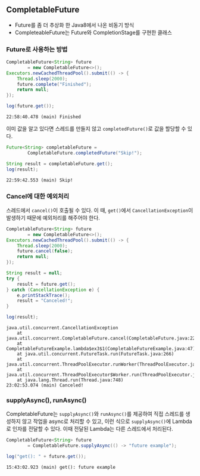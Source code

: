 ## CompletableFuture

- Future를 좀 더 추상화 한 Java8에서 나온 비동기 방식
- CompleteableFuture는 Future와 CompletionStage를 구현한 클래스



### Future로 사용하는 방법

```java
CompletableFuture<String> future
        = new CompletableFuture<>();
Executors.newCachedThreadPool().submit(() -> {
    Thread.sleep(2000);
    future.complete("Finished");
    return null;
});

log(future.get());
```

```
22:58:40.478 (main) Finished
```



이미 값을 알고 있다면 스레드를 만들지 않고 `completedFuture()`로 값을 할당할 수 있다.

```java
Future<String> completableFuture =
        CompletableFuture.completedFuture("Skip!");

String result = completableFuture.get();
log(result);
```

```
22:59:42.553 (main) Skip!
```



### Cancel에 대한 예외처리

스레드에서 `cancel()`이 호출될 수 있다. 이 때, `get()`에서 `CancellationException`이 발생하기 때문에 예외처리를 해주어야 한다.

```java
CompletableFuture<String> future
        = new CompletableFuture<>();
Executors.newCachedThreadPool().submit(() -> {
    Thread.sleep(2000);
    future.cancel(false);
    return null;
});

String result = null;
try {
    result = future.get();
} catch (CancellationException e) {
    e.printStackTrace();
    result = "Canceled!";
}

log(result);
```

```
java.util.concurrent.CancellationException
	at java.util.concurrent.CompletableFuture.cancel(CompletableFuture.java:2276)
	at CompletableFutureExample.lambda$ex3$1(CompletableFutureExample.java:47)
	at java.util.concurrent.FutureTask.run(FutureTask.java:266)
	at java.util.concurrent.ThreadPoolExecutor.runWorker(ThreadPoolExecutor.java:1149)
	at java.util.concurrent.ThreadPoolExecutor$Worker.run(ThreadPoolExecutor.java:624)
	at java.lang.Thread.run(Thread.java:748)
23:02:53.074 (main) Canceled!
```



### supplyAsync(), runAsync()

CompletableFuture는 `supplyAsync()`와 `runAsync()`를 제공하여 직접 스레드를 생성하지 않고 작업을 async로 처리할 수 있고, 이런 식으로 `supplyAsync()`에 Lambda로 인자를 전달할 수 있다. 이때 전달된 Lambda는 다른 스레드에서 처리된다.

```java
CompletableFuture<String> future
        = CompletableFuture.supplyAsync(() -> "future example");

log("get(): " + future.get());
```

```
15:43:02.923 (main) get(): future example
```

